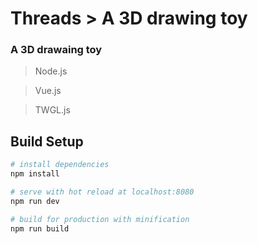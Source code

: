 # Threads > A 3D drawing toy
### A 3D drawaing toy
> Node.js

> Vue.js

> TWGL.js

## Build Setup

``` bash
# install dependencies
npm install

# serve with hot reload at localhost:8080
npm run dev

# build for production with minification
npm run build

```
